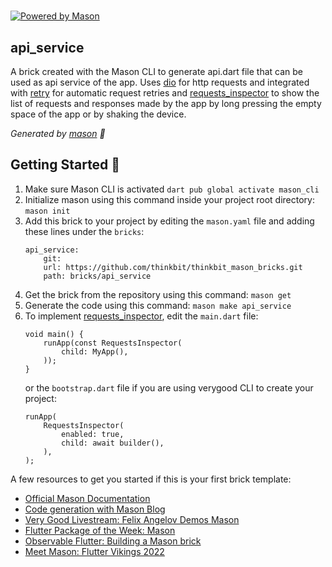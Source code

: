 # 

[![Powered by Mason](https://img.shields.io/endpoint?url=https%3A%2F%2Ftinyurl.com%2Fmason-badge)](https://github.com/felangel/mason)

## api_service

A brick created with the Mason CLI to generate api.dart file that can be used as api service of the app. Uses [dio][8] for http requests and integrated with [retry][9] for automatic request retries and [requests_inspector][10] to show the list of requests and responses made by the app by long pressing the empty space of the app or by shaking the device.

_Generated by [mason][1] 🧱_

## Getting Started 🚀
1. Make sure Mason CLI is activated
`dart pub global activate mason_cli`
2. Initialize mason using this command inside your project root directory:
`mason init`
3. Add this brick to your project by editing the `mason.yaml` file and adding these lines under the `bricks`:
    ```
    api_service:
        git:
        url: https://github.com/thinkbit/thinkbit_mason_bricks.git
        path: bricks/api_service
    ```
4. Get the brick from the repository using this command:
`mason get`
5. Generate the code using this command:
`mason make api_service`
6. To implement [requests_inspector][10], edit the `main.dart` file:
    ```
    void main() {
        runApp(const RequestsInspector(
            child: MyApp(),
        ));
    }
    ```
    or the `bootstrap.dart` file if you are using verygood CLI to create your project:
    ```
    runApp(
        RequestsInspector(
            enabled: true,
            child: await builder(),
        ),
    );
    ```


A few resources to get you started if this is your first brick template:

- [Official Mason Documentation][2]
- [Code generation with Mason Blog][3]
- [Very Good Livestream: Felix Angelov Demos Mason][4]
- [Flutter Package of the Week: Mason][5]
- [Observable Flutter: Building a Mason brick][6]
- [Meet Mason: Flutter Vikings 2022][7]

[1]: https://github.com/felangel/mason
[2]: https://docs.brickhub.dev
[3]: https://verygood.ventures/blog/code-generation-with-mason
[4]: https://youtu.be/G4PTjA6tpTU
[5]: https://youtu.be/qjA0JFiPMnQ
[6]: https://youtu.be/o8B1EfcUisw
[7]: https://youtu.be/LXhgiF5HiQg
[8]: https://pub.dev/packages/dio
[9]: https://pub.dev/packages/retry
[10]: https://pub.dev/packages/requests_inspector
